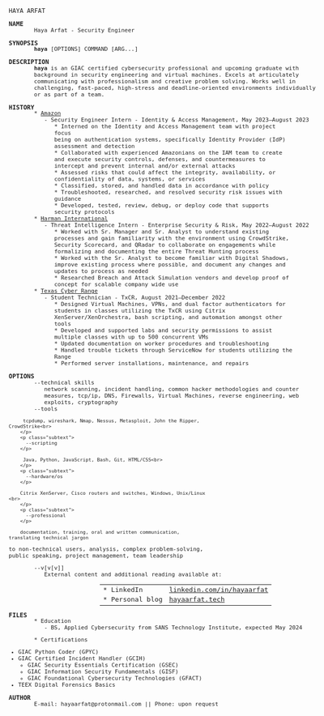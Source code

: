 

<!--
**hayaarfat/hayaarfat** is a ✨ _special_ ✨ repository because its `README.md` (this file) appears on your GitHub profile.

Here are some ideas to get you started:

- 🔭 I’m currently working on ...
- 🌱 I’m currently learning ...
- 👯 I’m looking to collaborate on ...
- 🤔 I’m looking for help with ...
- 💬 Ask me about ...
- 📫 How to reach me: ...
- 😄 Pronouns: ...
- ⚡ Fun fact: ...
-->
<!DOCTYPE html>
<html><head><meta http-equiv="Content-Type" content="text/html; charset=UTF-8">
  <title>Haya Arfat - Security Engineer</title>
  
  <style type="text/css">
    body {
      font-family: monospace;
      font-size: 11px;
      color: #222222;
      margin: 20px 10px 0px 20px;
      text-align: left;
    }
    .manheader {
      font-family: monospace;
      font-size: 12px;
      margin: 10px 0px 0px 0px;
    }
    h1 {
      font-size: 12px;
      font-weight: bold;
      margin: 15px 0px 0px 0px;
      line-height: .8em;
    }
    .subtext {
      margin: 0px 0px 0px 50px;
      width: 575px;
    }
    .doublesubtext {
      margin: 0px 0px 0px 70px;
      width: 525px;
    }
    .triplesubtext {
      margin: 0px 0px 0px 90px;
      width: 475px;
    }
    .bottomcut {
      margin-bottom: 0px;
    }
    a, a.active, a.visited, a.hover {
      color: #222222;
      text-decoration: underline;
    }
    .footer {
      margin: 10px 0px 0px 0px;
      color: #CCCCCC;
    }
    table {
      border-spacing: 2em 0em;
      margin: 0px 90px;
    }
  </style>
<style type="text/css"></style></head>

<pre class="manheader">HAYA ARFAT                                                    HAYA ARFAT
</pre>
<h1>NAME</h1>
<p class="subtext">
  Haya Arfat - Security Engineer
</p>

<h1>SYNOPSIS</h1>
<p class="subtext">
<b>haya</b> [OPTIONS] COMMAND [ARG...]
</p>

<h1>DESCRIPTION</h1>
<p class="subtext">
<b>haya</b> is an GIAC certified cybersecurity professional and upcoming graduate with background 
in security engineering and virtual machines. Excels at articulately communicating with professionalism 
and creative problem solving. Works well in challenging, fast-paced, high-stress and deadline-oriented environments 
individually or as part of a team.
</p>
<h1>HISTORY</h1>
<p class="subtext bottomcut">
  * <a href="https://amazon.com/">Amazon </a>
</p>
<p class="doublesubtext">
- Security Engineer Intern - Identity & Access Management, May 2023–August 2023
</p>
<p class="triplesubtext">
  * Interned on the Identity and Access Management team with project focus <br> being 
    on authentication systems, specifically Identity Provider (IdP) assessment and 
    detection <br>
  * Collaborated with experienced Amazonians on the IAM team to create and 
   execute security controls, defenses, and countermeasures to intercept and 
   prevent internal and/or external attacks <br>
  * Assessed risks that could affect the integrity, availability, or confidentiality of data, systems, or services <br>
  * Classified, stored, and handled data in accordance with policy  <br>
  * Troubleshooted, researched, and resolved security risk issues with guidance <br>
  * Developed, tested, review, debug, or deploy code that supports security protocols <br>
</p>
<p class="subtext bottomcut">
  * <a href="https://harman.com/">Harman International</a>
</p>
<p class="doublesubtext">
- Threat Intelligence Intern - Enterprise Security & Risk, May 2022–August 2022
</p>
<p class="triplesubtext">
  * Worked with Sr. Manager and Sr. Analyst to understand existing processes and gain
   familiarity with the environment using CrowdStrike, Security Scorecard, and QRadar
    to collaborate on engagements while formalizing and documenting the entire Threat Hunting process <br>
  * Worked with the Sr. Analyst to become familiar with Digital Shadows, improve existing
   process where possible, and document any changes and updates to process as needed <br>
  * Researched Breach and Attack Simulation vendors and develop proof of concept for scalable company wide use <br>
  
</p>
<p class="subtext bottomcut">
  * <a href="https://cybersecurity.tamu.edu/facilities/txcr/">Texas Cyber Range</a>
</p>
<p class="doublesubtext">
- Student Technician - TxCR, August 2021–December 2022
</p>
<p class="triplesubtext">
  * Designed Virtual Machines, VPNs, and dual factor authenticators for students in classes utilizing
   the TxCR using Citrix XenServer/XenOrchestra, bash scripting, and automation amongst other tools <br>
  * Developed and supported labs and security permissions to assist multiple classes with up to 500 concurrent VMs <br>
  * Updated documentation on worker procedures and troubleshooting <br>
  * Handled trouble tickets through ServiceNow for students utilizing the Range <br>
  * Performed server installations, maintenance, and repairs <br>
  
</p>

<h1>OPTIONS</h1>
<p class="subtext">
  --technical skills
</p>
<p class="doublesubtext">
network scanning, incident handling, common hacker methodologies and counter measures, tcp/ip, DNS, Firewalls, Virtual Machines, reverse engineering,
  web exploits, cryptography <br>
  </p>

  <p class="subtext">
    --tools
  </p>
  <p class="doublesubtext">
 
         tcpdump, wireshark, Nmap, Nessus, Metasploit, John the Ripper, CrowdStrike<br>
        </p>
        <p class="subtext">
          --scripting
        </p>
  <p class="doublesubtext">

 
         Java, Python, JavaScript, Bash, Git, HTML/CSS<br>
        </p>
        <p class="subtext">
          --hardware/os
        </p>
  <p class="doublesubtext">
  
        Citrix XenServer, Cisco routers and switches, Windows, Unix/Linux <br>
        </p>
        <p class="subtext">
          --professional
        </p>
  <p class="doublesubtext">

 
        documentation, training, oral and written communication, translating technical jargon
 to non-technical users, analysis, complex problem-solving, public speaking, project management, team leadership<br>
        </p>



<p class="subtext">
  --v[v[v]]
</p>
<p class="doublesubtext">
  External content and additional reading available at:
</p>
<p class="triplesubtext">
  <br>
  <table>
    <tr>
      <td>
        * LinkedIn
      </td>
      <td>
        <a href="https://linkedin.com/in/hayaarfat">linkedin.com/in/hayaarfat</a><br>
      </td>
    </tr>
    <tr>
      <td>
        * Personal blog
      </td>
      <td>
        <a href="https://hayaarfat.tech">hayaarfat.tech</a><br>
      </td>
    </tr>
   
    
  </table>
</p>

<h1>FILES</h1>
<p class="subtext bottomcut">
  * Education
</p>
  <p class="doublesubtext">
    - BS, Applied Cybersecurity from SANS Technology Institute, expected May 2024<br>
  </p>
</p>
<p class="subtext bottomcut">
  * Certifications
</p>
  <p class="doublesubtext">
   

   - GIAC Python Coder (GPYC)	  	<br>			
   - GIAC Certified Incident Handler (GCIH)			<br>		        
	 - GIAC Security Essentials Certification (GSEC)	<br>	
	 - GIAC Information Security Fundamentals (GISF)	<br>	
	 - GIAC Foundational Cybersecurity Technologies (GFACT)	<br>	
 - TEEX Digital Forensics Basics		<br>	
  </p>
</p>
<h1>AUTHOR</h1>
<p class="subtext">
  E-mail: hayaarfat@protonmail.com || Phone: upon request 
</p>
<script defer src="https://static.cloudflareinsights.com/beacon.min.js/v84a3a4012de94ce1a686ba8c167c359c1696973893317" integrity="sha512-euoFGowhlaLqXsPWQ48qSkBSCFs3DPRyiwVu3FjR96cMPx+Fr+gpWRhIafcHwqwCqWS42RZhIudOvEI+Ckf6MA==" data-cf-beacon='{"rayId":"81a3572e3ccb476a","r":1,"version":"2023.10.0","token":"deece5cd558e4014bbdf98577af9aad0"}' crossorigin="anonymous"></script>
</body><script data-cfasync="false" src="/cdn-cgi/scripts/5c5dd728/cloudflare-static/email-decode.min.js"></script></html>
